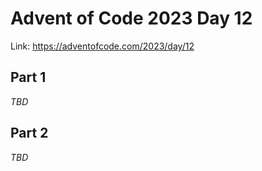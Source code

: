 # Advent of Code 2023 Day 12

Link: <https://adventofcode.com/2023/day/12>

## Part 1

_TBD_

## Part 2

_TBD_
